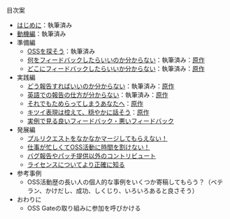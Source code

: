 目次案

* [はじめに](./chapters/first.md)：執筆済み
* [動機編](./chapters/motivation.md)：執筆済み
* 準備編
  - [OSSを探そう](./chapters/oss.md)：執筆済み
  - [何をフィードバックしたらいいのか分からない](./chapters/what.md)：執筆済み：[原作](https://www.clear-code.com/blog/2019/7/8.html)
  - [どこにフィードバックしたらいいか分からない](./chapters/where.md)：執筆済み：[原作](https://www.clear-code.com/blog/2019/6/18.html)
* 実践編
  - [どう報告すればいいのか分からない](./chapters/how.md)：執筆済み：[原作](https://www.clear-code.com/blog/2019/6/19.html)
  - [英語での報告の仕方が分からない](./chapters/english.md)：執筆済み：[原作](https://www.clear-code.com/blog/2019/7/12.html)
  - [それでもためらってしまうあなたへ](./chapters/hesitation.md)：[原作](https://www.clear-code.com/blog/2019/6/19.html)
  - [キツイ表現は控えて、穏やかに話そう](./chapters/soft.md)：[原作](https://www.clear-code.com/blog/2019/6/19.html)
  - [実例で見る良いフィードバック・悪いフィードバック](./chapters/examples.md)
* 発展編
  - [プルリクエストをなかなかマージしてもらえない！](./chapters/pullrequest.md)
  - [仕事が忙しくてOSS活動に時間を割けない！](./chapters/business.md)
  - [バグ報告やパッチ提供以外のコントリビュート](./chapters/support.md)
  - [ライセンスについてより正確に知る](./chapters/licenses.md)
* 参考事例
  - OSS活動歴の長い人の個人的な事例をいくつか寄稿してもらう？（ベテラン、かけだし、成功、しくじり、いろいろあると良さそう）
* おわりに
  - OSS Gateの取り組みに参加を呼びかける

